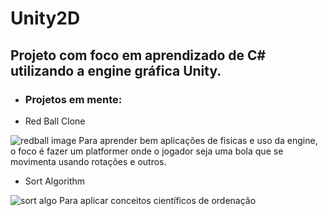 # Unity2D
## Projeto com foco em aprendizado de C# utilizando a engine gráfica Unity.

- ### Projetos em mente:


- Red Ball Clone
<img src="https://user-images.githubusercontent.com/55366034/120813745-90935000-c524-11eb-98a2-cb8ec50c0f5c.png" alt="redball image">
Para aprender bem aplicações de físicas e uso da engine, o foco é fazer um platformer onde o jogador seja uma bola que se movimenta usando rotações e outros.

- Sort Algorithm
<img src="https://user-images.githubusercontent.com/55366034/120813939-c46e7580-c524-11eb-9665-238b60db973b.png" alt="sort algo">
Para aplicar conceitos científicos de ordenação
